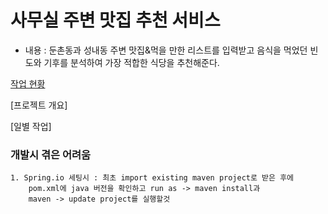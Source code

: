 # 사무실 주변 맛집 추천 서비스

- 내용 : 둔촌동과 성내동 주변 맛집&먹을 만한 리스트를 입력받고 음식을 먹었던 빈도와 기후를 분석하여 가장 적합한 식당을 추천해준다.


[작업 현황](https://www.notion.so/936577a4bd8d4eac829c1c503295a77e)

[프로젝트 개요]

[일별 작업]


### 개발시 겪은 어려움

    1. Spring.io 세팅시 : 최초 import existing maven project로 받은 후에
        pom.xml에 java 버전을 확인하고 run as -> maven install과 
        maven -> update project를 실행할것

